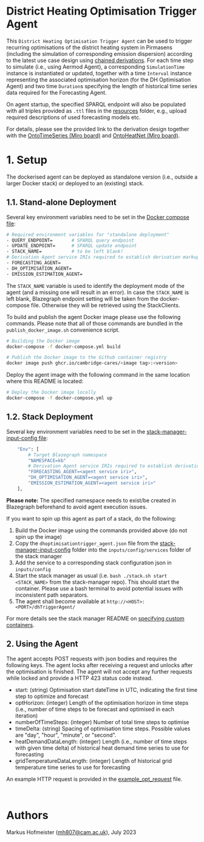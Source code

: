 # District Heating Optimisation Trigger Agent

This `District Heating Optimisation Trigger Agent` can be used to trigger recurring optimisations of the district heating system in Pirmasens (including the simulation of corresponding emission dispersion) according to the latest use case design using [chained derivations]. For each time step to simulate (i.e., using Aermod Agent), a corresponding `SimulationTime` instance is instantiated or updated, together with a time `Interval` instance representing the associated optimisation horizon (for the DH Optimisation Agent) and two time `Duration`s specifying the length of historical time series data required for the Forecasting Agent. 

On agent startup, the specified SPARQL endpoint will also be populated with all triples provided as `.ttl` files in the [resources] folder, e.g., upload required descriptions of used forecasting models etc.

<!-- 
TODO: elaborate on the overall role of this agent in the use case/deployment design: sequence of deployments, dependencies, etc. 
-->

For details, please see the provided link to the derivation design together with the [OntoTimeSeries (Miro board)] and [OntoHeatNet (Miro board)].


# 1. Setup

The dockerised agent can be deployed as standalone version (i.e., outside a larger Docker stack) or deployed to an (existing) stack. 

## 1.1. Stand-alone Deployment

Several key environment variables need to be set in the [Docker compose file]:

```bash
# Required environment variables for "standalone deployment"
- QUERY_ENDPOINT=       # SPARQL query endpoint
- UPDATE_ENDPOINT=      # SPARQL update endpoint
- STACK_NAME=           # to be left blank!
# Derivation Agent service IRIs required to establish derivation markups
- FORECASTING_AGENT=
- DH_OPTIMISATION_AGENT=
- EMISSION_ESTIMATION_AGENT=
```

The `STACK_NAME` variable is used to identify the deployment mode of the agent (and a missing one will result in an error). In case the `STACK_NAME` is left blank, Blazegraph endpoint setting will be taken from the docker-compose file. Otherwise they will be retrieved using the StackClients.

To build and publish the agent Docker image please use the following commands. Please note that all of those commands are bundled in the  `publish_docker_image.sh` convenience script.

```bash
# Building the Docker image
docker-compose -f docker-compose.yml build

# Publish the Docker image to the Github container registry
docker image push ghcr.io/cambridge-cares/<image tag>:<version>
```

Deploy the agent image with the following command in the same location where this README is located:

```bash
# Deploy the Docker image locally
docker-compose -f docker-compose.yml up
```

## 1.2. Stack Deployment

Several key environment variables need to be set in the [stack-manager-input-config file]:

```bash
    "Env": [
        # Target Blazegraph namespace
        "NAMESPACE=kb"
        # Derivation Agent service IRIs required to establish derivation markups
        "FORECASTING_AGENT=<agent service iri>",
        "DH_OPTIMISATION_AGENT=<agent service iri>",
        "EMISSION_ESTIMATION_AGENT=<agent service iri>"
    ],
```

**Please note:** The specified namespace needs to exist/be created in Blazegraph beforehand to avoid agent execution issues.

If you want to spin up this agent as part of a stack, do the following:
1) Build the Docker image using the commands provided above (do not spin up the image)
2) Copy the `dhoptimisationtrigger_agent.json` file from the [stack-manager-input-config] folder into the `inputs/config/services` folder of the stack manager
3) Add the service to a corresponding stack configuration json in `inputs/config`
4) Start the stack manager as usual (i.e. `bash ./stack.sh start <STACK_NAME>` from the stack-manager repo). This should start the container. Please use a bash terminal to avoid potential issues with inconsistent path separators.
5) The agent shall become available at `http://<HOST>:<PORT>/dhTriggerAgent/`

For more details see the stack manager README on [specifying custom containers].

## 2. Using the Agent

The agent accepts POST requests with json bodies and requires the following keys. The agent locks after receiving a request and unlocks after the optimisation is finished. The agent will not accept any further requests while locked and provide a HTTP 423 status code instead.

- start: (string) Optimisation start dateTime in UTC, indicating the first time step to optimize and forecast
- optHorizon: (integer) Length of the optimisation horizon in time steps (i.e., number of time steps to be forecast and optimised in each iteration)
- numberOfTimeSteps: (integer) Number of total time steps to optimise
- timeDelta: (string) Spacing of optimisation time steps. Possible values are "day", "hour", "minute", or "second".
- heatDemandDataLength: (integer) Length (i.e., number of time steps with given time delta) of historical heat demand time series to use for forecasting
- gridTemperatureDataLength: (integer) Length of historical grid temperature time series to use for forecasting

An example HTTP request is provided in the [example_opt_request] file.


&nbsp;
# Authors #
Markus Hofmeister (mh807@cam.ac.uk), July 2023

<!-- Links -->
<!-- websites -->
[OntoTimeSeries (Miro board)]: https://miro.com/app/board/uXjVPFaO5As=/
[OntoHeatNet (Miro board)]: https://miro.com/app/board/uXjVOhnB9_4=/
[chained derivations]: https://lucid.app/documents/view/9fabc350-143b-4ca3-be52-b174c9f82c07
[specifying custom containers]: https://github.com/cambridge-cares/TheWorldAvatar/tree/main/Deploy/stacks/dynamic/stack-manager#specifying-custom-containers

<!-- files -->
[resources]: ./resources/
[example_opt_request]: ./resources/example_opt_request.http
[Docker compose file]: ./docker-compose.yml
[stack-manager-input-config]: ./stack-manager-input-config
[stack-manager-input-config file]: ./stack-manager-input-config/dhoptimisationtrigger_agent.json